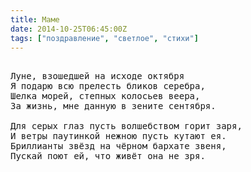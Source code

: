 ```yaml
---
title: Маме
date: 2014-10-25T06:45:00Z
tags: ["поздравление", "светлое", "стихи"]
---
```


<pre>

Луне, взошедшей на исходе октября
Я подарю всю прелесть бликов серебра,
Шелка морей, степных колосьев веера,
За жизнь, мне данную в зените сентября.

Для серых глаз пусть волшебством горит заря,
И ветры паутинкой нежною пусть кутают ея.
Бриллианты звёзд на чёрном бархате звеня,
Пускай поют ей, что живёт она не зря.



</pre>